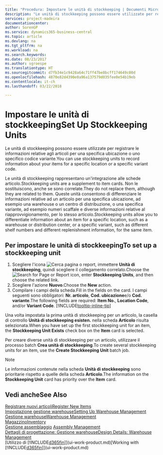 ```yaml
---
title: "Procedura: Impostare le unità di stockkeeping | Documenti Microsoft"
description: "Le unità di stockkeeping possono essere utilizzate per registrare le informazioni relative agli articoli per una specifica ubicazione o uno specifico codice variante."
services: project-madeira
documentationcenter: 
author: SorenGP
ms.service: dynamics365-business-central
ms.topic: article
ms.devlang: na
ms.tgt_pltfrm: na
ms.workload: na
ms.search.keywords: 
ms.date: 08/23/2017
ms.author: sgroespe
ms.translationtype: HT
ms.sourcegitcommit: d7fb34e1c9428a64c71ff47be8bcff174649c00d
ms.openlocfilehash: 4870e82d4390e0a96a137579d035fee0e54b19eb
ms.contentlocale: it-ch
ms.lasthandoff: 03/22/2018

---
```

# <a name="set-up-stockkeeping-units"></a><span data-ttu-id="5f748-103">Impostare le unità di stockkeeping</span><span class="sxs-lookup"><span data-stu-id="5f748-103">Set Up Stockkeeping Units</span></span>
<span data-ttu-id="5f748-104">Le unità di stockkeeping possono essere utilizzate per registrare le informazioni relative agli articoli per una specifica ubicazione o uno specifico codice variante.</span><span class="sxs-lookup"><span data-stu-id="5f748-104">You can use stockkeeping units to record information about your items for a specific location or a specific variant code.</span></span>  

 <span data-ttu-id="5f748-105">Le unità di stockkeeping rappresentano un'integrazione alle schede articolo.</span><span class="sxs-lookup"><span data-stu-id="5f748-105">Stockkeeping units are a supplement to item cards.</span></span> <span data-ttu-id="5f748-106">Non le sostituiscono, anche se sono correlate.</span><span class="sxs-lookup"><span data-stu-id="5f748-106">They do not replace them, although they are related to them.</span></span> <span data-ttu-id="5f748-107">Queste unità consentono di differenziare le informazioni relative ad un articolo per una specifica ubicazione, ad esempio una warehouse o un centro di distribuzione, o una specifica variante, ad esempio numeri scaffale e diverse informazioni relative al riapprovvigionamento, per lo stesso articolo.</span><span class="sxs-lookup"><span data-stu-id="5f748-107">Stockkeeping units allow you to differentiate information about an item for a specific location, such as a warehouse or distribution center, or a specific variant, such as different shelf numbers and different replenishment information, for the same item.</span></span>  

## <a name="to-set-up-a-stockkeeping-unit"></a><span data-ttu-id="5f748-108">Per impostare le unità di stockkeeping</span><span class="sxs-lookup"><span data-stu-id="5f748-108">To set up a stockkeeping unit</span></span>  

1.  <span data-ttu-id="5f748-109">Scegliere l'icona ![Cerca pagina o report](media/ui-search/search_small.png "icona Cerca pagina o report"), immettere **Unità di stockkeeping**, quindi scegliere il collegamento correlato.</span><span class="sxs-lookup"><span data-stu-id="5f748-109">Choose the ![Search for Page or Report](media/ui-search/search_small.png "Search for Page or Report icon") icon, enter **Stockkeeping Units**, and then choose the related link.</span></span>  
2.  <span data-ttu-id="5f748-110">Scegliere l'azione **Nuovo**.</span><span class="sxs-lookup"><span data-stu-id="5f748-110">Choose the **New** action.</span></span>  
3.  <span data-ttu-id="5f748-111">Compilare i campi della scheda.</span><span class="sxs-lookup"><span data-stu-id="5f748-111">Fill in the fields on the card.</span></span> <span data-ttu-id="5f748-112">I campi seguenti sono obbligatori: **Nr. articolo**, **Cod. ubicazione**e/o **Cod. variante**.</span><span class="sxs-lookup"><span data-stu-id="5f748-112">The following fields are required: **Item No.**, **Location Code**, and/or **Variant Code**.</span></span> [!INCLUDE[tooltip-inline-tip](includes/tooltip-inline-tip_md.md)]  

<span data-ttu-id="5f748-113">Una volta impostata la prima unità di stockkeeping per un articolo, la casella di controllo **Unità di stockkeeping esisten.** nella scheda **Articolo** risulta selezionata.</span><span class="sxs-lookup"><span data-stu-id="5f748-113">When you have set up the first stockkeeping unit for an item, the **Stockkeeping Unit Exists** check box on the **Item** card is selected.</span></span>  

<span data-ttu-id="5f748-114">Per creare diverse unità di stockkeeping per un articolo, utilizzare il processo batch **Crea unità di stockkeeping**.</span><span class="sxs-lookup"><span data-stu-id="5f748-114">To create several stockkeeping units for an item, use the **Create Stockkeeping Unit** batch job.</span></span>  

> [!NOTE]  
>  <span data-ttu-id="5f748-115">Le informazioni contenute nella scheda **Unità di stockkeeping** sono prioritarie rispetto a quelle della scheda **Articolo**.</span><span class="sxs-lookup"><span data-stu-id="5f748-115">The information on the **Stockkeeping Unit** card has priority over the **Item** card.</span></span>  

## <a name="see-also"></a><span data-ttu-id="5f748-116">Vedi anche</span><span class="sxs-lookup"><span data-stu-id="5f748-116">See Also</span></span>  
[<span data-ttu-id="5f748-117">Registrare nuovi articoli</span><span class="sxs-lookup"><span data-stu-id="5f748-117">Register New Items</span></span>](inventory-how-register-new-items.md)  
[<span data-ttu-id="5f748-118">Impostazione gestione warehouse</span><span class="sxs-lookup"><span data-stu-id="5f748-118">Setting Up Warehouse Management</span></span>](warehouse-setup-warehouse.md)  
[<span data-ttu-id="5f748-119">Gestione warehouse</span><span class="sxs-lookup"><span data-stu-id="5f748-119">Warehouse Management</span></span>](warehouse-manage-warehouse.md)  
[<span data-ttu-id="5f748-120">Magazzino</span><span class="sxs-lookup"><span data-stu-id="5f748-120">Inventory</span></span>](inventory-manage-inventory.md)  
<span data-ttu-id="5f748-121">[Gestione assemblaggio](assembly-assemble-items.md)  </span><span class="sxs-lookup"><span data-stu-id="5f748-121">[Assembly Management](assembly-assemble-items.md)  </span></span>  
[<span data-ttu-id="5f748-122">Dettagli di progettazione: Gestione warehouse</span><span class="sxs-lookup"><span data-stu-id="5f748-122">Design Details: Warehouse Management</span></span>](design-details-warehouse-management.md)  
<span data-ttu-id="5f748-123">[Utilizzo di [!INCLUDE[d365fin](includes/d365fin_md.md)]](ui-work-product.md)</span><span class="sxs-lookup"><span data-stu-id="5f748-123">[Working with [!INCLUDE[d365fin](includes/d365fin_md.md)]](ui-work-product.md)</span></span>  

